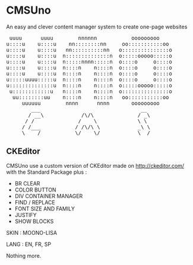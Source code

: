 CMSUno
======

An easy and clever content manager system to create one-page websites

<pre>
 uuuu      uuuu        nnnnnn           ooooooooo
u::::u    u::::u    nn::::::::nn     oo:::::::::::oo
u::::u    u::::u   nn::::::::::nn   o:::::::::::::::o
u::::u    u::::u  n::::::::::::::n  o:::::ooooo:::::o
u::::u    u::::u  n:::::nnnn:::::n  o::::o     o::::o
u::::u    u::::u  n::::n    n::::n  o::::o     o::::o
u::::u    u::::u  n::::n    n::::n  o::::o     o::::o
u:::::uuuu:::::u  n::::n    n::::n  o::::o     o::::o
u::::::::::::::u  n::::n    n::::n  o:::::ooooo:::::o
 u::::::::::::u   n::::n    n::::n  o:::::::::::::::o
  uu::::::::uu    n::::n    n::::n   oo:::::::::::oo
     uuuuuu        nnnn      nnnn       ooooooooo
        ___                                __
       / __\            /\/\              / _\
      / /              /    \             \ \
     / /___           / /\/\ \            _\ \
     \____/           \/    \/            \__/
</pre>

CKEditor
--------

CMSUno use a custom version of CKEditor made on http://ckeditor.com/ with the Standard Package plus :

* BR CLEAR
* COLOR BUTTON
* DIV CONTAINER MANAGER
* FIND / REPLACE
* FONT SIZE AND FAMILY
* JUSTIFY
* SHOW BLOCKS

SKIN : MOONO-LISA

LANG : EN, FR, SP

Nothing more.